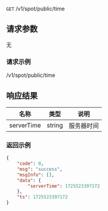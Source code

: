 `GET` /v1/spot/public/time

## 请求参数

无


### 请求示例

/v1/spot/public/time



## 响应结果

| 名称       | 类型   | 说明       |
| ---------- | ------ | ---------- |
| serverTime | string | 服务器时间 |



### 返回示例

```json
{
    "code": 0,
    "msg": "success",
    "msgInfo": [],
    "data": {
        "serverTime": 1725523397172
    },
    "ts": 1725523397172
}
```

